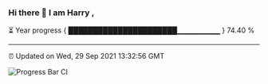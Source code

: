 ### Hi there 👋 I am Harry , 

⏳ Year progress { ██████████████████████▁▁▁▁▁▁▁▁ } 74.40 %

---

⏰ Updated on Wed, 29 Sep 2021 13:32:56 GMT

![Progress Bar CI](https://github.com/duykhang68/duykhang68/workflows/Progress%20Bar%20CI/badge.svg)
